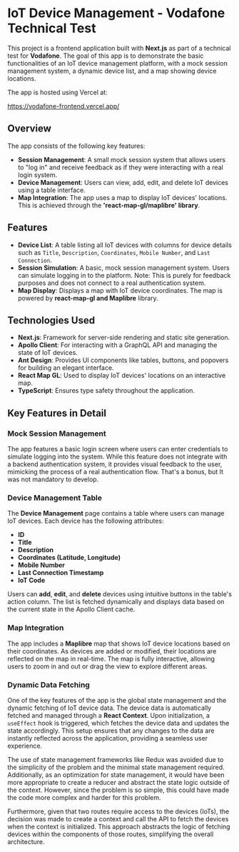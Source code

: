 # IoT Device Management - Vodafone Technical Test

This project is a frontend application built with **Next.js** as part of a technical test for **Vodafone**. The goal of this app is to demonstrate the basic functionalities of an IoT device management platform, with a mock session management system, a dynamic device list, and a map showing device locations.

The app is hosted using Vercel at:

https://vodafone-frontend.vercel.app/

## Overview

The app consists of the following key features:

- **Session Management**: A small mock session system that allows users to "log in" and receive feedback as if they were interacting with a real login system.
- **Device Management**: Users can view, add, edit, and delete IoT devices using a table interface.
- **Map Integration**: The app uses a map to display IoT devices' locations. This is achieved through the **'react-map-gl/maplibre' library**.

## Features

- **Device List**: A table listing all IoT devices with columns for device details such as `Title`, `Description`, `Coordinates`, `Mobile Number`, and `Last Connection`.
- **Session Simulation**: A basic, mock session management system. Users can simulate logging in to the platform. Note: This is purely for feedback purposes and does not connect to a real authentication system.
- **Map Display**: Displays a map with IoT device coordinates. The map is powered by **react-map-gl and Maplibre** library.

## Technologies Used

  - **Next.js**: Framework for server-side rendering and static site generation.
  - **Apollo Client**: For interacting with a GraphQL API and managing the state of IoT devices.
  - **Ant Design**: Provides UI components like tables, buttons, and popovers for building an elegant interface.
  - **React Map GL**: Used to display IoT devices' locations on an interactive map.
  - **TypeScript**: Ensures type safety throughout the application.

## Key Features in Detail

### Mock Session Management

The app features a basic login screen where users can enter credentials to simulate logging into the system. While this feature does not integrate with a backend authentication system, it provides visual feedback to the user, mimicking the process of a real authentication flow. That's a bonus, but It was not mandatory to develop.

### Device Management Table

The **Device Management** page contains a table where users can manage IoT devices. Each device has the following attributes:
- **ID**
- **Title**
- **Description**
- **Coordinates (Latitude, Longitude)**
- **Mobile Number**
- **Last Connection Timestamp**
- **IoT Code**

Users can **add**, **edit**, and **delete** devices using intuitive buttons in the table's action column. The list is fetched dynamically and displays data based on the current state in the Apollo Client cache.

### Map Integration

The app includes a **Maplibre** map that shows IoT device locations based on their coordinates. As devices are added or modified, their locations are reflected on the map in real-time. The map is fully interactive, allowing users to zoom in and out or drag the view to explore different areas.

### Dynamic Data Fetching

One of the key features of the app is the global state management and the dynamic fetching of IoT device data. The device data is automatically fetched and managed through a **React Context**. Upon initialization, a `useEffect` hook is triggered, which fetches the device data and updates the state accordingly. This setup ensures that any changes to the data are instantly reflected across the application, providing a seamless user experience.

The use of state management frameworks like Redux was avoided due to the simplicity of the problem and the minimal state management required. Additionally, as an optimization for state management, it would have been more appropriate to create a reducer and abstract the state logic outside of the context. However, since the problem is so simple, this could have made the code more complex and harder for this problem. 

Furthermore, given that two routes require access to the devices (IoTs), the decision was made to create a context and call the API to fetch the devices when the context is initialized. This approach abstracts the logic of fetching devices within the components of those routes, simplifying the overall architecture.
